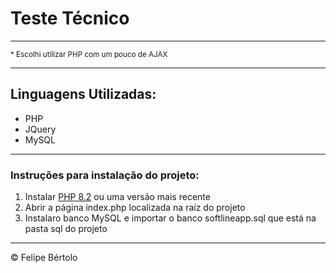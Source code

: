 <h1>Teste Técnico</h1>
<hr>
<small>
  * Escolhi utilizar PHP com um pouco de AJAX
</small>
<hr>
<h2>Linguagens Utilizadas: </h2>
<ul>
  <li>PHP</li>
  <li>JQuery</li>
  <li>MySQL</li>
</ul>
<hr>
<h3>Instruções para instalação do projeto: </h3>
<ol>
  <li>Instalar <a href="https://www.php.net/downloads">PHP 8.2</a> ou uma versão mais recente</li>
  <li>Abrir a página index.php localizada na raíz do projeto</li>
  <li>Instalaro banco MySQL e importar o banco softlineapp.sql que está na pasta sql do projeto</li>
</ol>
<hr>
&copy; Felípe Bértolo
